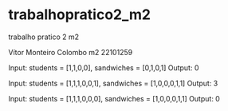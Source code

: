# trabalhopratico2_m2
trabalho pratico 2 m2

Vítor Monteiro Colombo m2 22101259

Input: students = [1,1,0,0], sandwiches = [0,1,0,1]
Output: 0 

Input: students = [1,1,1,0,0,1], sandwiches = [1,0,0,0,1,1]
Output: 3

Input: students = [1,1,1,0,0,0], sandwiches = [1,0,0,0,1,1]
Output: 0
